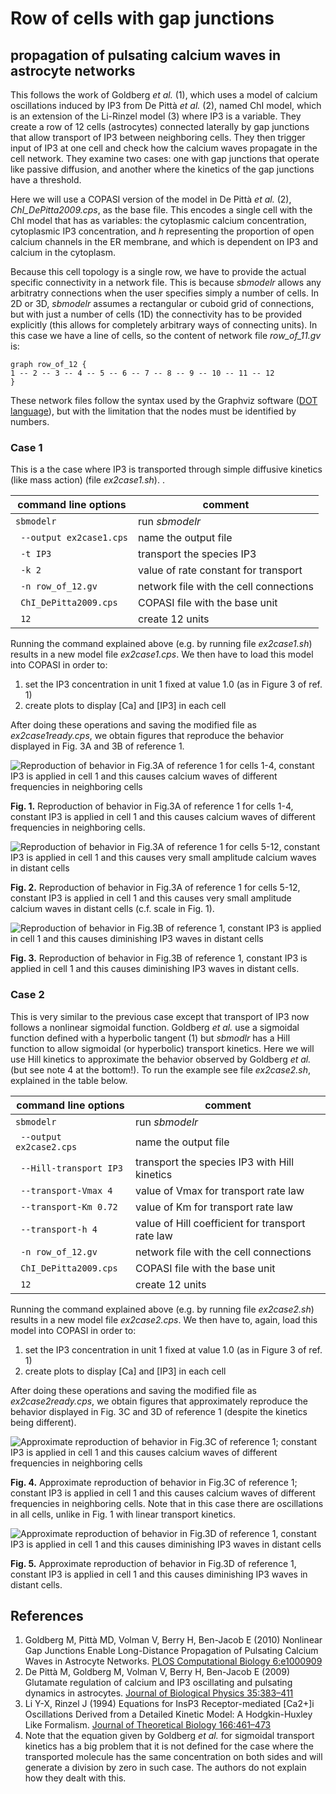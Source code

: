 # Row of cells with gap junctions
## propagation of pulsating calcium waves in astrocyte networks

This follows the work of Goldberg *et al.* (1), which uses a model of calcium oscillations induced by IP3 from De Pittà  *et al.* (2), named ChI model, which is an extension of the Li-Rinzel model (3) where IP3 is a variable. They create a row of 12 cells (astrocytes) connected laterally by gap junctions that allow transport of IP3 between neighboring cells. They then trigger input of IP3 at one cell and check how the calcium waves propagate in the cell network. They examine two cases: one with gap junctions that operate like passive diffusion, and another where the kinetics of the gap junctions have a threshold.

Here we will use a COPASI version of the model in De Pittà *et al.* (2), *ChI_DePitta2009.cps*, as the base file. This encodes a single cell with the ChI model that has as variables: the cytoplasmic calcium concentration, cytoplasmic IP3 concentration, and *h* representing the proportion of open calcium channels in the ER membrane, and which is dependent on IP3 and calcium in the cytoplasm.

Because this cell topology is a single row, we have to provide the actual specific connectivity in a network file. This is because *sbmodelr* allows any arbitratry connections when the user specifies simply a number of cells. In 2D or 3D, *sbmodelr* assumes a rectangular or cuboid grid of connections, but with just a number of cells (1D) the connectivity has to be provided explicitly (this allows for completely arbitrary ways of connecting units). In this case we have a line of cells, so the content of network file *row_of_11.gv* is:

```
graph row_of_12 {
1 -- 2 -- 3 -- 4 -- 5 -- 6 -- 7 -- 8 -- 9 -- 10 -- 11 -- 12
}
```

These network files follow the syntax used by the Graphviz software ([DOT language](https://graphviz.org/doc/info/lang.html)), but with the limitation that the nodes must be identified by numbers.

### Case 1
This is a the case where IP3 is transported through simple diffusive kinetics (like mass action) (file *ex2case1.sh*). .

| command line options      | comment                                |
| ------------------------- | -------------------------------------- |
|``sbmodelr``               | run *sbmodelr*                         |
|`` --output ex2case1.cps`` | name the output file                   |
|`` -t IP3``                | transport the species IP3              |
|`` -k 2``                  | value of rate constant for transport   |
|`` -n row_of_12.gv``       | network file with the cell connections |
|`` ChI_DePitta2009.cps``   | COPASI file with the base unit         |
|`` 12``                    | create 12 units                        |

Running the command explained above (e.g. by running file *ex2case1.sh*) results in a new model file *ex2case1.cps*.
We then have to load this model into COPASI in order to:

 1. set the IP3  concentration in unit 1 fixed at value 1.0 (as in Figure 3 of ref. 1)
 2. create plots to display [Ca] and [IP3] in each cell

After doing these operations and saving the modified file as *ex2case1ready.cps*, we obtain figures that reproduce the behavior displayed in Fig. 3A and 3B of reference 1.

![Reproduction of behavior in Fig.3A of reference 1 for cells 1-4, constant IP3 is applied in cell 1 and this causes calcium waves of different frequencies in neighboring cells](ex2case1_Ca_1-4.png)

**Fig. 1.** Reproduction of behavior in Fig.3A of reference 1 for cells 1-4, constant IP3 is applied in cell 1 and this causes calcium waves of different frequencies in neighboring cells.

![Reproduction of behavior in Fig.3A of reference 1 for cells 5-12, constant IP3 is applied in cell 1 and this causes very small amplitude calcium waves in distant cells](ex2case1_Ca_5-12.png)

**Fig. 2.** Reproduction of behavior in Fig.3A of reference 1 for cells 5-12, constant IP3 is applied in cell 1 and this causes very small amplitude calcium waves in distant cells (c.f. scale in Fig. 1).

![Reproduction of behavior in Fig.3B of reference 1, constant IP3 is applied in cell 1 and this causes diminishing IP3 waves in distant cells](ex2case1_IP3.png)

**Fig. 3.** Reproduction of behavior in Fig.3B of reference 1, constant IP3 is applied in cell 1 and this causes diminishing IP3 waves in distant cells.


### Case 2
This is very similar to the previous case except that transport of IP3 now follows a nonlinear sigmoidal function. Goldberg *et al.* use a sigmoidal function defined with a hyperbolic tangent (1) but *sbmodlr* has a Hill function to allow sigmoidal (or hyperbolic) transport kinetics. Here we will use Hill kinetics to approximate the behavior observed by Goldberg *et al.* (but see note 4 at the bottom!). To run the example see file *ex2case2.sh*, explained in the table below.

| command line options      | comment                                          |
| ------------------------- | ------------------------------------------------ |
|``sbmodelr``               | run *sbmodelr*                                   |
|`` --output ex2case2.cps`` | name the output file                             |
|`` --Hill-transport IP3``  | transport the species IP3 with Hill kinetics     |
|`` --transport-Vmax 4``    | value of Vmax for transport rate law             |
|`` --transport-Km 0.72``   | value of Km for transport rate law               |
|`` --transport-h 4``       | value of Hill coefficient for transport rate law |
|`` -n row_of_12.gv``       | network file with the cell connections           |
|`` ChI_DePitta2009.cps``   | COPASI file with the base unit                   |
|`` 12``                    | create 12 units                                  |

Running the command explained above (e.g. by running file *ex2case2.sh*) results in a new model file *ex2case2.cps*.
We then have to, again, load this model into COPASI in order to:

 1. set the IP3  concentration in unit 1 fixed at value 1.0 (as in Figure 3 of ref. 1)
 2. create plots to display [Ca] and [IP3] in each cell

After doing these operations and saving the modified file as *ex2case2ready.cps*, we obtain figures that approximately reproduce the behavior displayed in Fig. 3C and 3D of reference 1 (despite the kinetics being different).

![Approximate reproduction of behavior in Fig.3C of reference 1; constant IP3 is applied in cell 1 and this causes calcium waves of different frequencies in neighboring cells](ex2case2_Ca.png)

**Fig. 4.** Approximate reproduction of behavior in Fig.3C of reference 1; constant IP3 is applied in cell 1 and this causes calcium waves of different frequencies in neighboring cells. Note that in this case there are oscillations in all cells, unlike in Fig. 1 with linear transport kinetics.

![Approximate reproduction of behavior in Fig.3D of reference 1, constant IP3 is applied in cell 1 and this causes diminishing IP3 waves in distant cells](ex2case2_IP3.png)

**Fig. 5.** Approximate reproduction of behavior in Fig.3D of reference 1, constant IP3 is applied in cell 1 and this causes diminishing IP3 waves in distant cells.


## References

1. Goldberg M, Pittà MD, Volman V, Berry H, Ben-Jacob E (2010) Nonlinear Gap Junctions Enable Long-Distance Propagation of Pulsating Calcium Waves in Astrocyte Networks. [PLOS Computational Biology 6:e1000909](https://doi.org/10.1371/journal.pcbi.1000909)
2. De Pittà M, Goldberg M, Volman V, Berry H, Ben-Jacob E (2009) Glutamate regulation of calcium and IP3 oscillating and pulsating dynamics in astrocytes. [Journal of Biological Physics 35:383–411](https://doi.org/10.1007/s10867-009-9155-y)
3. Li Y-X, Rinzel J (1994) Equations for InsP3 Receptor-mediated [Ca2+]i Oscillations Derived from a Detailed Kinetic Model: A Hodgkin-Huxley Like Formalism. [Journal of Theoretical Biology 166:461–473](https://doi.org/10.1006/jtbi.1994.1041)
4. Note that the equation given by Goldberg *et al.* for sigmoidal transport kinetics has a big problem that it is not defined for the case where the transported molecule has the same concentration on both sides and will generate a division by zero in such case. The authors do not explain how they dealt with this.

